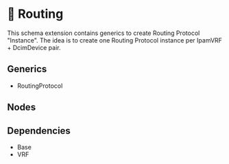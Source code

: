 # 🧩 Routing

This schema extension contains generics to create Routing Protocol "Instance".
The idea is to create one Routing Protocol instance per IpamVRF + DcimDevice pair.

## Generics

- RoutingProtocol

## Nodes


## Dependencies

- Base
- VRF
